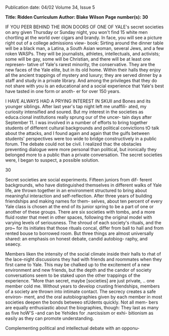 Publication date: 04/02
Volume 34, Issue 5

**Title: Ridden Curriculum**
**Author: Blake Wilson**
**Page number(s): 30**

IF YOU PEER BEHIND THE IRON DOORS OF ONE OF YALE's secret 
societies on any given Thursday or Sunday night, you won't 
find 15 white men chortling at the world over cigars and brandy. In 
face, you will see a picture right out of a college admissions view-
book: Sirting around the dinner table will be a black man, a Latina, 
a South Asian woman, several Jews, and a few roken WASPs. They 
will be journalists, athletes, intellectuals, and activists; some will be 
gay, some will be Christian, and there will be at least one represen-
tative of Yale's rarest minority, the conservative. They are the new 
faces of the Yale elite, but in its old home. Within their halls they 
enjoy all the ancient trappings of mystery and luxury; they are 
served dinner by a staff and study in a private library. And among 
the privileges that they do not share with you is an educational and 
a social experience that Yale's best have tasted in one form or anoth-
er for over 150 years. 


I 
HAVE ALWAYS HAD A PRYING INTEREST IN SKUll and Bones and 
its younger siblings. After last year's tap night left me unaffili-
ated, my curiosity intensified and soured. But my interest in the 
societies as educa.cional institutions really sprung our of the uncer-
tain days after September 11. I was involved in a number of efforts 
to bring together students of different cultural backgrounds and 
political convictions tO talk about the attacks, and I found again 
and again that the gulfs between students' perspectives were too 
wide to bridge constructively in a public forum. The debate could 
not be civil. I realized thac the obstacles preventing dialogue were 
more personal than political, but ironically they belonged more to 
a public than a private conversation. The secret societies were, I 
began to suspect, a possible solution. 

30 

Secret societies are social experiments. Fifteen juniors from dif-
ferent backgrounds, who have distinguished themselves in different 
walks of Yale life, are thrown together in an environment structured 
to bring about meaningful interaction and self-reflection. After 
three years of building friendships and making names for them-
selves, about ten percent of every Yale class is chosen at the end of 
its junior spring to be a part of one or another of these groups. 
There are six societies with tombs, and a more fluid roster that meet 
in other spaces, following the original model with varying levels of 
seriousness. The shroud of each society's rituals, and the pro~ 
for its initiates that those rituals concal, differ from ball to hall and 
from rented bouse to borrowed room. But three things are almost 
universally shared: an emphasis on honest debate, candid autobiog-
raphy, and seaecy. 


Members liken the intensity of the social climate inside their 
halls to rhat of the lace-night discussions they had with friends and 
roommates when they first came to Yale. This may be chalked up to 
the excitement of a new environment and new friends, but the 
depth and the candor of society conversations seem to be staked 
upon the other trappings of the experience. "More than secret, 
maybe [societies] are just private, .. one member cold me. Without 
years to develop crusting friendships, members of a society are 
thrown into intimate contact. The secrecy creates a safe environ-
ment, and the oral autobiographies given by each member in most 
societies deepen the bonds betweeo stUdents quickly. Not all mem-
bers are equally enthusiastic about the biographies, though: They 
last as many as five hoW'S -and can be Yehides for .narcissism or exhi-
bitionism as easily as they can promote understanding. 


Complementing political and intellectual debate with an opponu-